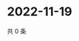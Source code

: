 # 2022-11-19

共 0 条

<!-- BEGIN WEIBO -->
<!-- 最后更新时间 Sat Nov 19 2022 16:06:44 GMT+0800 (China Standard Time) -->

<!-- END WEIBO -->
